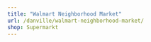 ```yaml
---
title: "Walmart Neighborhood Market"
url: /danville/walmart-neighborhood-market/
shop: Supermarkt
---
```

